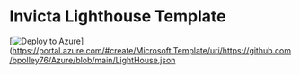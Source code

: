 # Invicta Lighthouse Template

[![Deploy to Azure](https://aka.ms/deploytoazurebutton)](https://portal.azure.com/#create/Microsoft.Template/uri/https://github.com/bpolley76/Azure/blob/main/LightHouse.json
